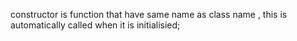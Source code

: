constructor is function that have same name as class name , this is automatically called when it is initialisied;
